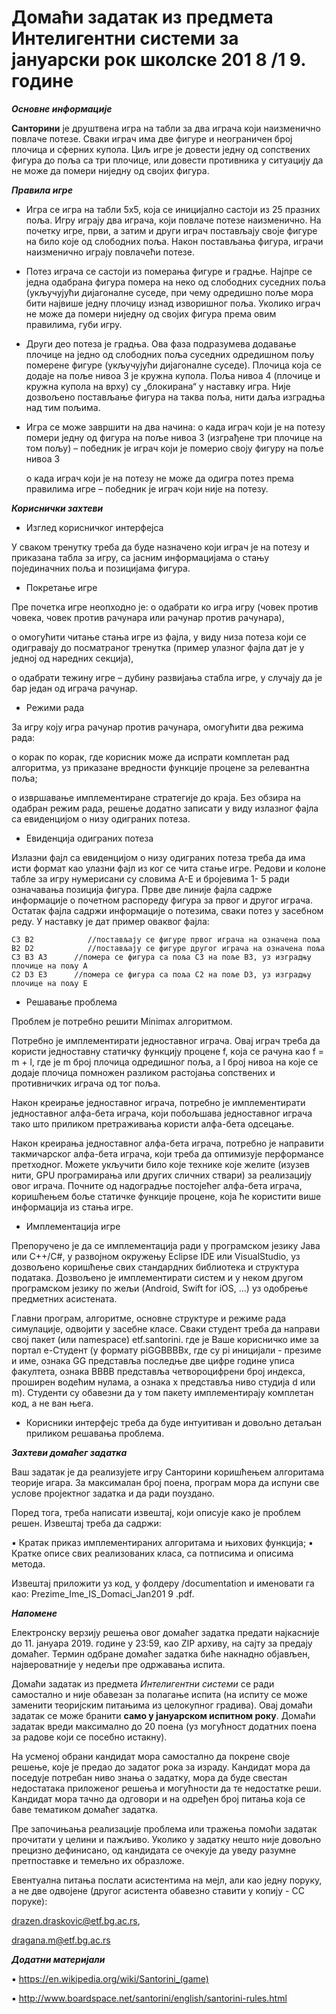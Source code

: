 # Домаћи задатак из предмета Интелигентни системи за јануарски рок школске 201 8 /1 9. године

**_Основне информације_**

**Санторини** је друштвена игра на табли за два играча који наизменично повлаче потезе. Сваки играч има две фигуре и неограничен број плочица и сферних купола. Циљ игре је довести једну од сопствених фигура до поља са три плочице, или довести противника у ситуацију да не може да помери ниједну од својих фигура.

**_Правила игре_**

- Игра се игра на табли 5x5, која се иницијално састоји из 25 празних поља. Игру играју два играча, који повлаче потезе наизменично. На почетку игре, први, а затим и други играч постављају своје фигуре на било које од слободних поља. Након постављања фигура, играчи наизменично играју повлачећи потезе.
- Потез играча се састоји из померања фигуре и градње. Најпре се једна одабрана фигура помера на неко од слободних суседних поља (укључујући дијагоналне суседе, при чему одредишно поље мора бити највише једну плочицу изнад изворишног поља. Уколико играч не може да помери ниједну од својих фигура према овим правилима, губи игру.
- Други део потеза је градња. Ова фаза подразумева додавање плочице на једно од слободних поља суседних одредишном пољу померене фигуре (укључујући дијагоналне суседе). Плочица која се додаје на поље нивоа 3 је кружна купола. Поља нивоа 4 (плочице и кружна купола на врху) су „блокирана“ у наставку игра. Није дозвољено постављање фигура на таква поља, нити даља изградња над тим пољима.


- Игра се може завршити на два начина:
    o када играч који је на потезу помери једну од фигура на поље нивоа 3 (изграђене три плочице на том пољу) – победник је играч који је померио своју фигуру на поље нивоа 3
    
    o када играч који је на потезу не може да одигра потез према правилима игре – победник је играч који није на потезу.

**_Кориснички захтеви_**

- Изглед корисничког интерфејса

У сваком тренутку треба да буде назначено који играч је на потезу и приказана табла за игру, са јасним информацијама о стању појединачних поља и позицијама фигура.

- Покретање игре

Пре почетка игре неопходно је:
o одабрати ко игра игру (човек против човека, човек против рачунара или рачунар против рачунара),

o омогућити читање стања игре из фајла, у виду низа потеза који се одигравају до посматраног тренутка (пример улазног фајла дат је у једној од наредних секција),

o одабрати тежину игре – дубину развијања стабла игре, у случају да је бар један од играча рачунар.

- Режими рада

За игру коју игра рачунар против рачунара, омогућити два режима рада:

o корак по корак, где корисник може да испрати комплетан рад алгоритма, уз приказане вредности функције процене за релевантна поља;

o извршавање имплементиране стратегије до краја. Без обзира на одабран режим рада, решење додатно записати у виду излазног фајла са евиденцијом о низу одиграних потеза.


- Евиденција одиграних потеза

Излазни фајл са евиденцијом о низу одиграних потеза треба да има исти формат као улазни фајл из ког се чита стање игре. Редови и колоне табле за игру нумерисани су словима А-E и бројевима 1- 5 ради означавања позиција фигура. Прве две линије фајла садрже информације о почетном распореду фигура за првог и другог играча. Остатак фајла садржи информације о потезима, сваки потез у засебном реду. У наставку је дат пример оваквог фајла:

```
C3 B2            //постављају се фигуре првог играча на означена поља
B2 D2            //постављају се фигуре другог играча на означена поља
C3 B3 A3      //помера се фигура са поља C3 на поље B3, уз изградњу плочице на пољу A
C2 D3 E3      //помера се фигура са поља C2 на поље D3, уз изградњу плочице на пољу E
```

- Решавање проблема

Проблем је потребно решити Minimax алгоритмом.

Потребно је имплементирати једноставног играча. Овај играч треба да користи једноставну статичку функцију процене f, кoja се рачуна као f = m + l, где је m број плочица одредишног поља, а l број нивоа на које се додаје плочица помножен разликом растојања сопствених и противничких играча од тог поља.

Након креирање једноставног играча, потребно је имплементирати једноставног алфа-бета играча, који побољшава једноставног играча тако што приликом претраживања користи алфа-бета одсецање.

Након креирања једноставног алфа-бета играча, потребно је направити такмичарског алфа-бета играча, који треба да оптимизује перформансе претходног. Можете укључити било које технике које желите (изузев нити, GPU програмирања или других сличних ствари) за реализацију овог играча. Почните од надоградње постојећег алфа-бета играча, коришћењем боље статичке функције процене, која ће користити више информација из стања игре.

- Имплементација игре

Препоручено је да се имплементација ради у програмском језику Јава или C++/C#, у развојном окружењу Eclipse IDE или VisualStudio, уз дозвољено коришћење свих стандардних библиотека и структура података. Дозвољено је имплементирати систем и у неком другом програмском језику по жељи (Android, Swift for iOS, ...) уз одобрење предметних асистената.


Главни програм, алгоритме, основне структуре и режиме рада симулације, одвојити у засебне класе. Сваки студент треба да направи свој пакет (или namespace) etf.santorini.<username> где је <username> Ваше корисничко име за портал е-Студент (у формату piGGBBBBx, где су pi иницијали - презиме и име, ознака GG представља последње две цифре године уписа факултета, ознака BBBB представља четвороцифрени број индекса, проширен водећим нулама, а ознака x представља ниво студија d или m). Студенти су обавезни да у том пакету имплементирају комплетан код, а не ван њега.

- Корисники интерфејс треба да буде интуитиван и довољно детаљан приликом решавања проблема.

**_Захтеви домаћег задатка_**

Ваш задатак је да реализујете игру Санторини коришћењем алгоритама теорије игара. За максималан број поена, програм мора да испуни све услове пројектног задатка и да ради поуздано.

Поред тога, треба написати извештај, који описује како је проблем решен. Извештај треба да садржи:

▪ Кратак приказ имплементираних алгоритама и њихових функција;
▪ Кратке описе свих реализованих класа, са потписима и описима метода.

Извештај приложити уз код, у фолдеру /documentation и именовати га као: Prezime_Ime_IS_Domaci_Jan201 9 .pdf.

**_Напомене_**

Електронску верзију решења овог домаћег задатка предати најкасније до 11. јануара 2019. године у 23:59, као ZIP архиву, на сајту за предају домаћег. Термин одбране домаћег задатка биће накнадно објављен, највероватније у недељи пре одржавања испита.

Домаћи задатак из предмета _Интелигентни системи_ се ради самостално и није обавезан за полагање испита (на испиту се може заменити теоријским питањима из целокупног градива). Овај домаћи задатак се може бранити **само у јануарском испитном року**. Домаћи задатак вреди максимално до 20 поена (уз могућност додатних поена за радове који се посебно истакну).

На усменој обрани кандидат мора самостално да покрене своје решење, које је предао до задатог рока за израду. Кандидат мора да поседује потребан ниво знања о задатку, мора да буде свестан недостатака приложеног решења и могућности да те недостатке реши. Кандидат мора тачно да одговори и на одређен број питања која се баве тематиком домаћег задатка.

Пре започињања реализације проблема или тражења помоћи задатак прочитати у целини и пажљиво. Уколико у задатку нешто није довољно прецизно дефинисано, од кандидата се очекује да уведу разумне претпоставке и темељно их образложе.


Евентуална питања послати асистентима на мејл, али као једну поруку, а не две одвојене (другог асистента обавезно ставити у копију - CC поруке):

drazen.draskovic@etf.bg.ac.rs,

dragana.m@etf.bg.ac.rs

**_Додатни материјали_**

▪ https://en.wikipedia.org/wiki/Santorini_(game)

▪ http://www.boardspace.net/santorini/english/santorini-rules.html



